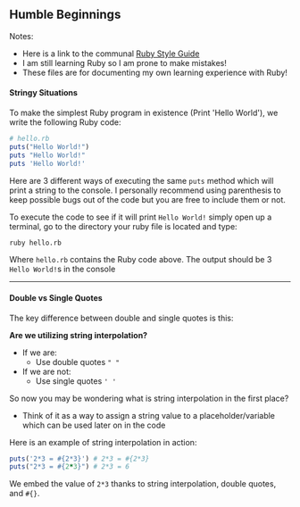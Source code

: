 ## Humble Beginnings
Notes:
- Here is a link to the communal [Ruby Style Guide](https://github.com/bbatsov/ruby-style-guide)
- I am still learning Ruby so I am prone to make mistakes!
- These files are for documenting my own learning experience with Ruby!

#### Stringy Situations
To make the simplest Ruby program in existence (Print 'Hello World'), we write the following Ruby code:
```Ruby
# hello.rb
puts("Hello World!")
puts "Hello World!"
puts 'Hello World!'
```
Here are 3 different ways of executing the same `puts` method which will print a string to the console. I personally recommend using parenthesis to keep possible bugs out of the code but you are free to include them or not.

To execute the code to see if it will print `Hello World!` simply open up a terminal, go to the directory your ruby file is located and type:
```BASH
ruby hello.rb
```
Where `hello.rb` contains the Ruby code above. The output should be 3 `Hello World!`s in the console

---

#### Double vs Single Quotes
The key difference between double and single quotes is this:

**Are we utilizing string interpolation?**
- If we are:
  - Use double quotes `" "`
- If we are not:
  - Use single quotes `' '`

So now you may be wondering what is string interpolation in the first place?
- Think of it as a way to assign a string value to a placeholder/variable which can be used later on in the code

Here is an example of string interpolation in action:
```Ruby
puts('2*3 = #{2*3}') # 2*3 = #{2*3}
puts("2*3 = #{2*3}") # 2*3 = 6
```
We embed the value of `2*3` thanks to string interpolation, double quotes, and `#{}`. 
